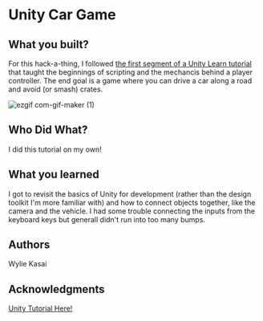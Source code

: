 # Unity Car Game

## What you built? 

For this hack-a-thing, I followed [the first segment of a Unity Learn tutorial](https://learn.unity.com/project/unit-1-driving-simulation?uv=2020.3&courseId=5cf96c41edbc2a2ca6e8810f) that taught the beginnings of scripting and the mechancis behind a player controller. The end goal is a game where you can drive a car along a road and avoid (or smash) crates.

![ezgif com-gif-maker (1)](https://user-images.githubusercontent.com/48226120/135333534-fc246df4-30c8-4ff2-99ca-9c6a659c398f.gif)

## Who Did What?

I did this tutorial on my own!

## What you learned

I got to revisit the basics of Unity for development (rather than the design toolkit I'm more familiar with) and how to connect objects together, like the camera and the vehicle. I had some trouble connecting the inputs from the keyboard keys but generall didn't run into too many bumps.

## Authors

Wylie Kasai

## Acknowledgments

[Unity Tutorial Here!](https://learn.unity.com/project/unit-1-driving-simulation?uv=2020.3&courseId=5cf96c41edbc2a2ca6e8810f)
